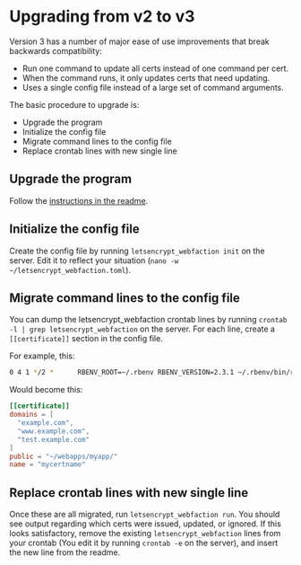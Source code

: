 # Upgrading from v2 to v3

Version 3 has a number of major ease of use improvements that break backwards compatibility:

- Run one command to update all certs instead of one command per cert.
- When the command runs, it only updates certs that need updating.
- Uses a single config file instead of a large set of command arguments.

The basic procedure to upgrade is:

- Upgrade the program
- Initialize the config file
- Migrate command lines to the config file
- Replace crontab lines with new single line

## Upgrade the program

Follow the [instructions in the readme](README.md#Upgrading).

## Initialize the config file

Create the config file by running `letsencrypt_webfaction init` on the server. Edit it to reflect your situation (`nano -w ~/letsencrypt_webfaction.toml`).

## Migrate command lines to the config file

You can dump the letsencrypt_webfaction crontab lines by running `crontab -l | grep letsencrypt_webfaction` on the server. For each line, create a `[[certificate]]` section in the config file.

For example, this:

```sh
0 4 1 */2 *      RBENV_ROOT=~/.rbenv RBENV_VERSION=2.3.1 ~/.rbenv/bin/rbenv exec letsencrypt_webfaction --domains example.com,www.example.com,test.example.com --public ~/webapps/myapp/ --cert_name mycertname
```

Would become this:

```toml
[[certificate]]
domains = [
  "example.com",
  "www.example.com",
  "test.example.com"
]
public = "~/webapps/myapp/"
name = "mycertname"
```

## Replace crontab lines with new single line

Once these are all migrated, run `letsencrypt_webfaction run`. You should see output regarding which certs were issued, updated, or ignored. If this looks satisfactory, remove the existing `letsencrypt_webfaction` lines from your crontab (You edit it by running `crontab -e` on the server), and insert the new line from the readme.
